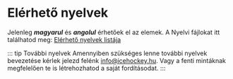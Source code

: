 # Elérhető nyelvek

Jelenleg **_magyarul_** és **_angolul_** érhetőek el az elemek. A Nyelvi fájlokat itt találhatod meg:
[Elérhető nyelvek listája](https://github.com/jegkorongszovetseg/hihf-vbr-widget-v2/tree/main/src/%40core/loacles)

::: tip További nyelvek
Amennyiben szükséges lenne további nyelvek bevezetése kérlek jelezd felénk [info@icehockey.hu](mailto:info@icehockey.hu).
Vagy a fenti mintáknak megfelelően te is létrehozhatod a saját fordításodat.
:::
